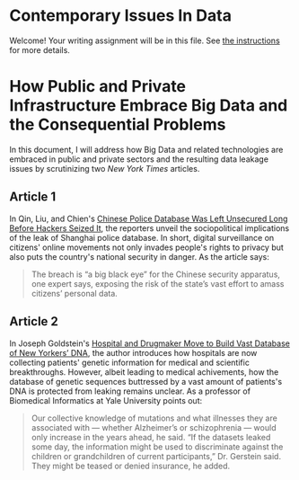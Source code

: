 # Contemporary Issues In Data

Welcome! Your writing assignment will be in this file.  See [the instructions](./instructions.md) for more details.

# How Public and Private Infrastructure Embrace Big Data and the Consequential Problems
In this document, I will address how Big Data and related technologies are embraced in public and private sectors and the resulting data leakage issues by scrutinizing two _New York Times_ articles. 

## Article 1
In Qin, Liu, and Chien's [Chinese Police Database Was Left Unsecured Long Before Hackers Seized It](https://www.nytimes.com/2022/07/07/business/china-police-database-hack.html), the reporters unveil the sociopolitical implications of the leak of Shanghai police database. In short, digital surveillance on citizens' online movements not only invades people's rights to privacy but also puts the country's national security in danger. As the article says: 

> The breach is “a big black eye” for the Chinese security apparatus, one expert says, exposing the risk of the state’s vast effort to amass citizens’ personal data.

## Article 2
In Joseph Goldstein's [Hospital and Drugmaker Move to Build Vast Database of New Yorkers’ DNA](https://www.nytimes.com/2022/08/12/nyregion/database-new-yorkers-dna.html), the author introduces how hospitals are now collecting patients' genetic information for medical and scientific breakthroughs. However, albeit leading to medical achivements, how the database of genetic sequences buttressed by a vast amount of patients's DNA is protected from leaking remains unclear. As a professor of Biomedical Informatics at Yale University points out:

> Our collective knowledge of mutations and what illnesses they are associated with — whether Alzheimer’s or schizophrenia — would only increase in the years ahead, he said. “If the datasets leaked some day, the information might be used to discriminate against the children or grandchildren of current participants,” Dr. Gerstein said. They might be teased or denied insurance, he added.